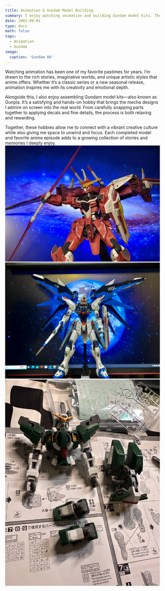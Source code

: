 ```yaml
---
title: Animation & Gundam Model Building
summary: I enjoy watching animation and building Gundam model kits. These hobbies combine storytelling, design, and hands-on creativity—offering both relaxation and a way to express my appreciation for detailed craftsmanship.
date: 2003-09-01
type: docs
math: false
tags:
  - Animation 
  - Gundam
image:
  caption: 'Gundam 00'
---
```


Watching animation has been one of my favorite pastimes for years. I’m drawn to the rich stories, imaginative worlds, and unique artistic styles that anime offers. Whether it’s a classic series or a new seasonal release, animation inspires me with its creativity and emotional depth.

Alongside this, I also enjoy assembling Gundam model kits—also known as Gunpla. It’s a satisfying and hands-on hobby that brings the mecha designs I admire on screen into the real world. From carefully snapping parts together to applying decals and fine details, the process is both relaxing and rewarding.

Together, these hobbies allow me to connect with a vibrant creative culture while also giving me space to unwind and focus. Each completed model and favorite anime episode adds to a growing collection of stories and memories I deeply enjoy.
![2](2.JPG)
![3](3.JPG)
![1](1.jpg)
